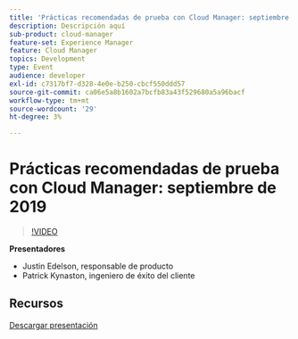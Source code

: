 ```yaml
---
title: 'Prácticas recomendadas de prueba con Cloud Manager: septiembre de 2019'
description: Descripción aquí
sub-product: cloud-manager
feature-set: Experience Manager
feature: Cloud Manager
topics: Development
type: Event
audience: developer
exl-id: c7317bf7-d328-4e0e-b250-cbcf550ddd57
source-git-commit: ca06e5a8b1602a7bcfb83a43f529680a5a96bacf
workflow-type: tm+mt
source-wordcount: '29'
ht-degree: 3%

---
```


# Prácticas recomendadas de prueba con Cloud Manager: septiembre de 2019

>[!VIDEO](https://video.tv.adobe.com/v/329028/?quality=9&learn=on)

**Presentadores**

* Justin Edelson, responsable de producto
* Patrick Kynaston, ingeniero de éxito del cliente

## Recursos

[Descargar presentación](./assets/CloudManagerWebinarSeptember2019.pdf)
